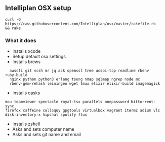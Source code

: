 ## Intelliplan OSX setup

`curl -O https://raw.githubusercontent.com/Intelliplan/osx/master/rakefile.rb && rake`


### What it does
 - Installs xcode
 - Setup default osx settings
 - Installs brews

  ```
    awscli git vcsh mr jq ack openssl tree ucspi-tcp readline rbenv ruby-build 
    nginx python python3 erlang tsung nmap sqlmap ngrep node mc
    rbenv-gem-rehash leiningen wget tmux elixir elixir-build imagemagick
  ```

 - Installs casks 

  ```
  mou teamviewer spectacle royal-tsx parallels onepassword bittorrent-sync 
  firefox caffeine colloquy gpgtools virtualbox vagrant iterm2 adium vlc
  disk-inventory-x hipchat spotify flux
  ```

 - Installs zshell
 - Asks and sets computer name
 - Asks and sets git name and email

